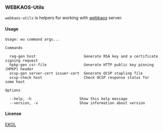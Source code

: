 ### WEBKAOS-Utils

`webkaos-utils` is helpers for working with [webkaos](https://github.com/essentialkaos/webkaos) server.

#### Usage

    Usage: wu command args...
    
    Commands
    
      req-gen host                      Generate RSA key and a certificate signing request
      hpkp-gen csr-file                 Generate HTTP public key pinning (HPKP) header
      ocsp-gen server-cert issuer-cert  Generate OCSP stapling file
      ocsp-check host                   Check OCSP response status for some host
    
    Options
    
      --help, -h                      Show this help message
      --version, -v                   Show information about version

#### License

[EKOL](https://essentialkaos.com/ekol)
